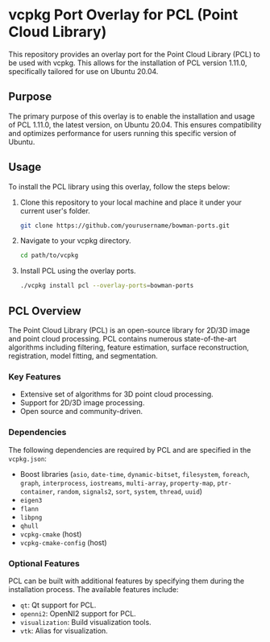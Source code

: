 # vcpkg Port Overlay for PCL (Point Cloud Library)

This repository provides an overlay port for the Point Cloud Library (PCL) to be used with vcpkg. This allows for the installation of PCL version 1.11.0, specifically tailored for use on Ubuntu 20.04.

## Purpose

The primary purpose of this overlay is to enable the installation and usage of PCL 1.11.0, the latest version, on Ubuntu 20.04. This ensures compatibility and optimizes performance for users running this specific version of Ubuntu.

## Usage

To install the PCL library using this overlay, follow the steps below:

1. Clone this repository to your local machine and place it under your current user's folder.

    ```sh
    git clone https://github.com/yourusername/bowman-ports.git
    ```

2. Navigate to your vcpkg directory.

    ```sh
    cd path/to/vcpkg
    ```

3. Install PCL using the overlay ports.

    ```sh
    ./vcpkg install pcl --overlay-ports=bowman-ports
    ```

## PCL Overview

The Point Cloud Library (PCL) is an open-source library for 2D/3D image and point cloud processing. PCL contains numerous state-of-the-art algorithms including filtering, feature estimation, surface reconstruction, registration, model fitting, and segmentation.

### Key Features

- Extensive set of algorithms for 3D point cloud processing.
- Support for 2D/3D image processing.
- Open source and community-driven.

### Dependencies

The following dependencies are required by PCL and are specified in the `vcpkg.json`:

- Boost libraries (`asio`, `date-time`, `dynamic-bitset`, `filesystem`, `foreach`, `graph`, `interprocess`, `iostreams`, `multi-array`, `property-map`, `ptr-container`, `random`, `signals2`, `sort`, `system`, `thread`, `uuid`)
- `eigen3`
- `flann`
- `libpng`
- `qhull`
- `vcpkg-cmake` (host)
- `vcpkg-cmake-config` (host)

### Optional Features

PCL can be built with additional features by specifying them during the installation process. The available features include:

- `qt`: Qt support for PCL.
- `openni2`: OpenNI2 support for PCL.
- `visualization`: Build visualization tools.
- `vtk`: Alias for visualization.

